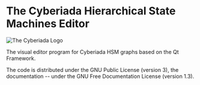 # The Cyberiada Hierarchical State Machines Editor

![The Cyberiada Logo](images/logo.png=200x200)

The visual editor program for Cyberiada HSM graphs based on the Qt Framework.

The code is distributed under the GNU Public License (version 3), the documentation -- under
the GNU Free Documentation License (version 1.3).
